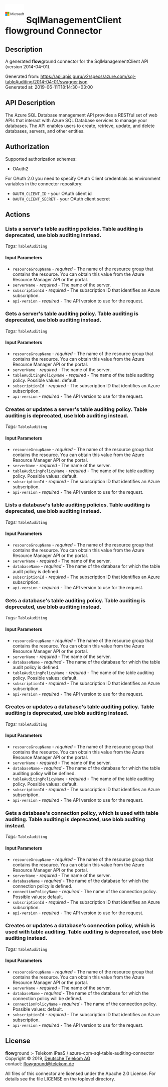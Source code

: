 # ![LOGO](logo.png) SqlManagementClient **flow**ground Connector

## Description

A generated **flow**ground connector for the SqlManagementClient API (version 2014-04-01).

Generated from: https://api.apis.guru/v2/specs/azure.com/sql-tableAuditing/2014-04-01/swagger.json<br/>
Generated at: 2019-06-11T18:14:30+03:00

## API Description

The Azure SQL Database management API provides a RESTful set of web APIs that interact with Azure SQL Database services to manage your databases. The API enables users to create, retrieve, update, and delete databases, servers, and other entities.

## Authorization

Supported authorization schemes:
- OAuth2

For OAuth 2.0 you need to specify OAuth Client credentials as environment variables in the connector repository:
* `OAUTH_CLIENT_ID` - your OAuth client id
* `OAUTH_CLIENT_SECRET` - your OAuth client secret

## Actions

### Lists a server's table auditing policies. Table auditing is deprecated, use blob auditing instead.

*Tags:* `TableAuditing`

#### Input Parameters
* `resourceGroupName` - _required_ - The name of the resource group that contains the resource. You can obtain this value from the Azure Resource Manager API or the portal.
* `serverName` - _required_ - The name of the server.
* `subscriptionId` - _required_ - The subscription ID that identifies an Azure subscription.
* `api-version` - _required_ - The API version to use for the request.

### Gets a server's table auditing policy. Table auditing is deprecated, use blob auditing instead.

*Tags:* `TableAuditing`

#### Input Parameters
* `resourceGroupName` - _required_ - The name of the resource group that contains the resource. You can obtain this value from the Azure Resource Manager API or the portal.
* `serverName` - _required_ - The name of the server.
* `tableAuditingPolicyName` - _required_ - The name of the table auditing policy.
    Possible values: default.
* `subscriptionId` - _required_ - The subscription ID that identifies an Azure subscription.
* `api-version` - _required_ - The API version to use for the request.

### Creates or updates a server's table auditing policy. Table auditing is deprecated, use blob auditing instead.

*Tags:* `TableAuditing`

#### Input Parameters
* `resourceGroupName` - _required_ - The name of the resource group that contains the resource. You can obtain this value from the Azure Resource Manager API or the portal.
* `serverName` - _required_ - The name of the server.
* `tableAuditingPolicyName` - _required_ - The name of the table auditing policy.
    Possible values: default.
* `subscriptionId` - _required_ - The subscription ID that identifies an Azure subscription.
* `api-version` - _required_ - The API version to use for the request.

### Lists a database's table auditing policies. Table auditing is deprecated, use blob auditing instead.

*Tags:* `TableAuditing`

#### Input Parameters
* `resourceGroupName` - _required_ - The name of the resource group that contains the resource. You can obtain this value from the Azure Resource Manager API or the portal.
* `serverName` - _required_ - The name of the server.
* `databaseName` - _required_ - The name of the database for which the table audit policy is defined.
* `subscriptionId` - _required_ - The subscription ID that identifies an Azure subscription.
* `api-version` - _required_ - The API version to use for the request.

### Gets a database's table auditing policy. Table auditing is deprecated, use blob auditing instead.

*Tags:* `TableAuditing`

#### Input Parameters
* `resourceGroupName` - _required_ - The name of the resource group that contains the resource. You can obtain this value from the Azure Resource Manager API or the portal.
* `serverName` - _required_ - The name of the server.
* `databaseName` - _required_ - The name of the database for which the table audit policy is defined.
* `tableAuditingPolicyName` - _required_ - The name of the table auditing policy.
    Possible values: default.
* `subscriptionId` - _required_ - The subscription ID that identifies an Azure subscription.
* `api-version` - _required_ - The API version to use for the request.

### Creates or updates a database's table auditing policy. Table auditing is deprecated, use blob auditing instead.

*Tags:* `TableAuditing`

#### Input Parameters
* `resourceGroupName` - _required_ - The name of the resource group that contains the resource. You can obtain this value from the Azure Resource Manager API or the portal.
* `serverName` - _required_ - The name of the server.
* `databaseName` - _required_ - The name of the database for which the table auditing policy will be defined.
* `tableAuditingPolicyName` - _required_ - The name of the table auditing policy.
    Possible values: default.
* `subscriptionId` - _required_ - The subscription ID that identifies an Azure subscription.
* `api-version` - _required_ - The API version to use for the request.

### Gets a database's connection policy, which is used with table auditing. Table auditing is deprecated, use blob auditing instead.

*Tags:* `TableAuditing`

#### Input Parameters
* `resourceGroupName` - _required_ - The name of the resource group that contains the resource. You can obtain this value from the Azure Resource Manager API or the portal.
* `serverName` - _required_ - The name of the server.
* `databaseName` - _required_ - The name of the database for which the connection policy is defined.
* `connectionPolicyName` - _required_ - The name of the connection policy.
    Possible values: default.
* `subscriptionId` - _required_ - The subscription ID that identifies an Azure subscription.
* `api-version` - _required_ - The API version to use for the request.

### Creates or updates a database's connection policy, which is used with table auditing. Table auditing is deprecated, use blob auditing instead.

*Tags:* `TableAuditing`

#### Input Parameters
* `resourceGroupName` - _required_ - The name of the resource group that contains the resource. You can obtain this value from the Azure Resource Manager API or the portal.
* `serverName` - _required_ - The name of the server.
* `databaseName` - _required_ - The name of the database for which the connection policy will be defined.
* `connectionPolicyName` - _required_ - The name of the connection policy.
    Possible values: default.
* `subscriptionId` - _required_ - The subscription ID that identifies an Azure subscription.
* `api-version` - _required_ - The API version to use for the request.

## License

**flow**ground :- Telekom iPaaS / azure-com-sql-table-auditing-connector<br/>
Copyright © 2019, [Deutsche Telekom AG](https://www.telekom.de)<br/>
contact: flowground@telekom.de

All files of this connector are licensed under the Apache 2.0 License. For details
see the file LICENSE on the toplevel directory.
